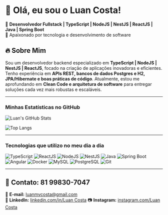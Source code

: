 # 👋 Olá, eu sou o Luan Costa!  

🎯 **Desenvolvedor Fullstack | TypeScript | NodeJS | NestJS | ReactJS | Java | Spring Boot**  
🚀 Apaixonado por tecnologia e desenvolvimento de software

## 🔥 **Sobre Mim**  

Sou um desenvolvedor backend especializado em **TypeScript | NodeJS | NestJS | ReactJS**, focado na criação de aplicações inovadoras e eficientes. Tenho experiência em **APIs REST, bancos de dados Postgres e H2, JPA/Hibernate e boas práticas de código**. Atualmente, estou me aprofundando em **Clean Code e arquitetura de software** para entregar soluções cada vez mais robustas e escaláveis.  

---

### Minhas Estatísticas no GitHub  

![Luan's GitHub Stats](https://github-readme-stats.vercel.app/api?username=luanmvcosta0&show_icons=true&theme=dracula)

![Top Langs](https://github-readme-stats.vercel.app/api/top-langs/?username=luanmvcosta0&layout=compact&theme=dracula)

---

### Tecnologias que utilizo no meu dia a dia
![TypeScript](https://img.shields.io/badge/TypeScript-000?style=for-the-badge&logo=typescript&logoColor=3178C6)
![ReactJS](https://img.shields.io/badge/React-000?style=for-the-badge&logo=react&logoColor=61DAFB)
![NodeJS](https://img.shields.io/badge/Node.js-000?style=for-the-badge&logo=node.js&logoColor=339933)
![NestJS](https://img.shields.io/badge/NestJS-000?style=for-the-badge&logo=nestjs&logoColor=E0234E)
![Java](https://img.shields.io/badge/Java-000?style=for-the-badge&logo=java&logoColor=white)
![Spring Boot](https://img.shields.io/badge/Spring%20Boot-000?style=for-the-badge&logo=springboot&logoColor=6DB33F)
![Angular](https://img.shields.io/badge/Angular-000?style=for-the-badge&logo=angular&logoColor=DD0031)
![Docker](https://img.shields.io/badge/Docker-000?style=for-the-badge&logo=docker&logoColor=2496ED)
![MySQL](https://img.shields.io/badge/MySQL-000?style=for-the-badge&logo=mysql&logoColor=4479A1)
![PostgreSQL](https://img.shields.io/badge/PostgreSQL-000?style=for-the-badge&logo=postgresql&logoColor=4169E1)
![Git](https://img.shields.io/badge/Git-000?style=for-the-badge&logo=git&logoColor=F05032)

---

 
## 📩 **Contato: 81 99830-7047**  

📧 **E-mail:** luanmvcosta@gmail.com  
💼 **LinkedIn:** [linkedin.com/in/Luan Costa](https://www.linkedin.com/in/luan-costa-877010235/)
📷 **Instagram:** [instagram.com/Luan Costa](https://instagram.com/seu_usuario](https://www.instagram.com/dev_luan_/))
